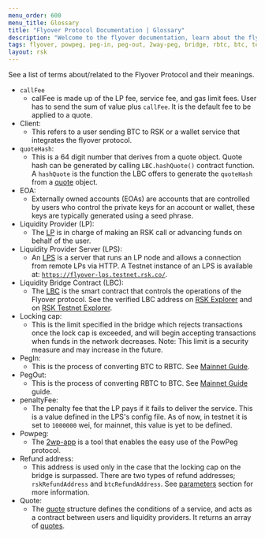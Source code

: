 ```yaml
---
menu_order: 600
menu_title: Glossary
title: "Flyover Protocol Documentation | Glossary"
description: "Welcome to the flyover documentation, learn about the flyover architecture, how to get started and integrate the flyover protocol into your project."
tags: flyover, powpeg, peg-in, peg-out, 2way-peg, bridge, rbtc, btc, testnet, mainnet, guide, setup, integrate, use
layout: rsk
---
```


See a list of terms about/related to the Flyover Protocol and their meanings.

- `callFee`
    - callFee is made up of the LP fee, service fee, and gas limit fees. User has to send the sum of value plus `callFee`. It is the default fee to be applied to a quote.
- Client: 
    - This refers to a user sending BTC to RSK or a wallet service that integrates the flyover protocol.
- `quoteHash`: 
    - This is a 64 digit number that derives from a quote object. Quote hash can be generated by calling `LBC.hashQuote()` contract function. A `hashQuote` is the function the LBC offers to generate the `quoteHash` from a [quote](/guides/flyover/design-architecture#operations) object.
- EOA:
    - Externally owned accounts (EOAs) are accounts that are controlled by users who control the private keys for an account or wallet, these keys are typically generated using a seed phrase. 
- Liquidity Provider (LP): 
    - The [LP](/guides/flyover/design-architecture#liquidity-provider-lp) is in charge of making an RSK call or advancing funds on behalf of the user.
- Liquidity Provider Server (LPS): 
    - An [LPS](/guides/flyover/tools#liquidity-provider-server-lps) is a server that runs an LP node and allows a connection from remote LPs via HTTP. A Testnet instance of an LPS is available at: [`https://flyover-lps.testnet.rsk.co/`](https://flyover-lps.testnet.rsk.co/).
- Liquidity Bridge Contract (LBC): 
    - The [LBC](/guides/flyover/design-architecture#liquidity-bridge-contract-lbc) is the smart contract that controls the operations of the Flyover protocol. See the verified LBC address on [RSK Explorer](https://explorer.rsk.co/address/0x0fc7386a22e00629fe611516b2c97004d5ff4082) and on [RSK Testnet Explorer](https://explorer.testnet.rsk.co/address/0x0d77ed96104f41295d011ba16f4b79542bd7e390?__ctab=Code).
- Locking cap: 
    - This is the limit specified in the bridge which rejects transactions once the lock cap is exceeded, and will begin accepting transactions when funds in the network decreases. Note: This limit is a security measure and may increase in the future.
- PegIn: 
    - This is the process of converting BTC to RBTC. See [Mainnet Guide](https://developers.rsk.co/rsk/rbtc/conversion/networks/mainnet/).
- PegOut: 
    - This is the process of converting RBTC to BTC. See [Mainnet Guide](https://developers.rsk.co/rsk/rbtc/conversion/networks/mainnet/) guide.
- penaltyFee:
    - The penalty fee that the LP pays if it fails to deliver the service. This is a value defined in the LPS's config file. As of now, in testnet it is set to `1000000` wei, for mainnet, this value is yet to be defined.
- Powpeg:
    - The [2wp-app](https://app.2wp.rootstock.io/) is a tool that enables the easy use of the PowPeg protocol.
- Refund address:
    - This address is used only in the case that the locking cap on the bridge is surpassed. There are two types of refund addresses; `rskRefundAddress` and `btcRefundAddress`. See [parameters](/guides/flyover/design-architecture#operations) section for more information.
- Quote: 
    - The [quote](/guides/flyover/design-architecture#quote) structure defines the conditions of a service, and acts as a contract between users and liquidity providers. It returns an array of [quotes](/guides/flyover/get-started#getquote).